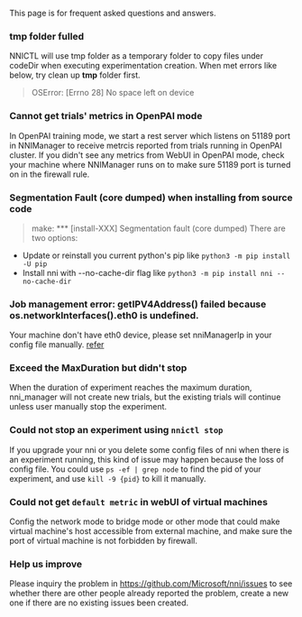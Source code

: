 This page is for frequent asked questions and answers.


### tmp folder fulled
NNICTL will use tmp folder as a temporary folder to copy files under codeDir when executing experimentation creation. 
When met errors like below, try clean up **tmp** folder first.
> OSError: [Errno 28] No space left on device

### Cannot get trials' metrics in OpenPAI mode
In OpenPAI training mode, we start a rest server which listens on 51189 port in NNIManager to receive metrcis reported from trials running in OpenPAI cluster. If you didn't see any metrics from WebUI in OpenPAI mode, check your machine where NNIManager runs on to make sure 51189 port is turned on in the firewall rule. 

### Segmentation Fault (core dumped) when installing from source code
> make: *** [install-XXX] Segmentation fault (core dumped)
There are two options:

* Update or reinstall you current python's pip like `python3 -m pip install -U pip`
* Install nni with --no-cache-dir flag like `python3 -m pip install nni --no-cache-dir`

### Job management error: getIPV4Address() failed because os.networkInterfaces().eth0 is undefined.
Your machine don't have eth0 device, please set nniManagerIp in your config file manually. [refer](https://github.com/Microsoft/nni/blob/master/docs/ExperimentConfig.md)

### Exceed the MaxDuration but didn't stop
When the duration of experiment reaches the maximum duration, nni_manager will not create new trials, but the existing trials will continue unless user manually stop the experiment. 

### Could not stop an experiment using `nnictl stop`
If you upgrade your nni or you delete some config files of nni when there is an experiment running, this kind of issue may happen because the loss of config file. You could use `ps -ef | grep node` to find the pid of your experiment, and use `kill -9 {pid}` to kill it manually.

### Could not get `default metric` in webUI of virtual machines
Config the network mode to bridge mode or other mode that could make virtual machine's host accessible from external machine, and make sure the port of virtual machine is not forbidden by firewall. 

### Help us improve
Please inquiry the problem in https://github.com/Microsoft/nni/issues to see whether there are other people already reported the problem, create a new one if there are no existing issues been created.
